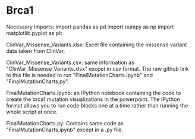 # Brca1
Necessary Imports:
import pandas as pd
import numpy as np
import matplotlib.pyplot as plt

ClinVar_Missense_Variants.xlsx:
Excel file containing the missense variant data taken from ClinVar. 

ClinVar_Missense_Variants.csv:
same information as "ClinVar_Missense_Variants.xlsx" excpet in csv format. The raw github link to this file is needed to run "FinalMutationCharts.ipynb"
and "FinalMutationCharts.py".

FinalMutationCharts.ipynb:
an IPython notebook containing the code to create the brca1 mutation visualizations in the powerpoint. The IPython format allows you to run code blocks
one at a time rather than running the whole script at once. 

FinalMutationCharts.py:
Contains same code as "FinalMutationCharts.ipynb" except in a .py file. 
